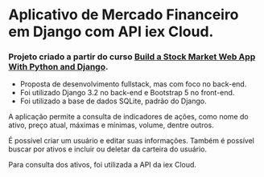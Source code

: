 # Aplicativo de Mercado Financeiro em Django com API iex Cloud.


### Projeto criado a partir do curso [Build a Stock Market Web App With Python and Django](https://www.udemy.com/course/build-a-stock-market-web-app-with-python-and-django/).

* Proposta de desenvolvimento fullstack, mas com foco no back-end.
* Foi utilizado Django 3.2 no back-end e Bootstrap 5 no front-end.
* Foi utilizado a base de dados SQLite, padrão do Django.

A aplicação permite a consulta de indicadores de ações, como nome do ativo, preço atual, máximas e mínimas, volume, dentre outros.

É possível criar um usuário e editar suas informações. Também é possível buscar por ativos e incluir ou deletar da carteira do usuário.

Para consulta dos ativos, foi utilizada a API da iex Cloud.



